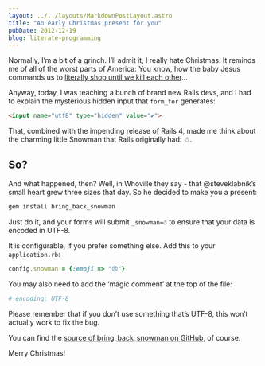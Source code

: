 ```yaml
---
layout: ../../layouts/MarkdownPostLayout.astro
title: "An early Christmas present for you"
pubDate: 2012-12-19
blog: literate-programming
---
```



Normally, I’m a bit of a grinch. I’ll admit it, I really hate Christmas. It reminds me of all of the worst parts of America: You know, how the baby Jesus commands us to [literally shop until we kill each other](http://www.ajc.com/news/news/crime-law/alleged-shoplifter-dies-after-being-subdued-by-wal/nTFPx/)…

Anyway, today, I was teaching a bunch of brand new Rails devs, and I had to explain the mysterious hidden input that `form_for` generates:

```html
<input name="utf8" type="hidden" value="✔">
```

That, combined with the impending release of Rails 4, made me think about the charming little Snowman that Rails originally had: ☃.

## So?

And what happened, then? Well, in Whoville they say - that @steveklabnik’s small heart grew three sizes that day. So he decided to make you a present:

```ruby
gem install bring_back_snowman
```

Just do it, and your forms will submit `_snowman=☃` to ensure that your data is encoded in UTF-8.

It is configurable, if you prefer something else. Add this to your `application.rb`:

```ruby
config.snowman = {:emoji => "😢"}
```

You may also need to add the ‘magic comment’ at the top of the file:

```ruby
# encoding: UTF-8
```

Please remember that if you don’t use something that’s UTF-8, this won’t actually work to fix the bug.

You can find the [source of bring_back_snowman on GitHub](https://github.com/steveklabnik/bring_back_snowman), of course.

Merry Christmas!

